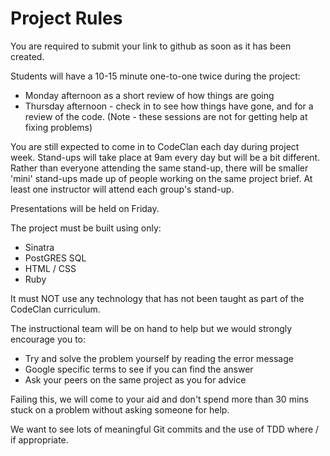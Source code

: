 # Project Rules

You are required to submit your link to github as soon as it has been created. 

Students will have a 10-15 minute one-to-one twice during the project:
 - Monday afternoon as a short review of how things are going
 - Thursday afternoon - check in to see how things have gone, and for a review of the code.
(Note - these sessions are not for getting help at fixing problems)

You are still expected to come in to CodeClan each day during project week. Stand-ups will take place at 9am every day but will be a bit different. Rather than everyone attending the same stand-up, there will be smaller 'mini' stand-ups made up of people working on the same project brief. At least one instructor will attend each group's stand-up.

Presentations will be held on Friday.

The project must be built using only:
  - Sinatra
  - PostGRES SQL
  - HTML / CSS
  - Ruby

It must NOT use any technology that has not been taught as part of the CodeClan curriculum.

The instructional team will be on hand to help but we would strongly encourage you to:
- Try and solve the problem yourself by reading the error message
- Google specific terms to see if you can find the answer
- Ask your peers on the same project as you for advice

Failing this, we will come to your aid and don't spend more than 30 mins stuck on a problem without asking someone for help.

We want to see lots of meaningful Git commits and the use of TDD where / if appropriate.

